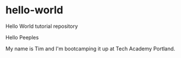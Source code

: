 # hello-world
Hello World tutorial repository

Hello Peeples

My name is Tim and I'm bootcamping it up at Tech Academy Portland.
